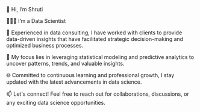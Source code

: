 👋 Hi, I’m Shruti

👩🏻‍💻 I’m a Data Scientist 

💼 Experienced in data consulting, I have worked with clients to provide data-driven insights that have facilitated strategic decision-making and optimized business processes.

🔬 My focus lies in leveraging statistical modeling and predictive analytics to uncover patterns, trends, and valuable insights.

🌐 Committed to continuous learning and professional growth, I stay updated with the latest advancements in data science.

📫 Let's connect! Feel free to reach out for collaborations, discussions, or any exciting data science opportunities.



<!---
ShrutiTelang8/ShrutiTelang8 is a ✨ special ✨ repository because its `README.md` (this file) appears on your GitHub profile.
You can click the Preview link to take a look at your changes.
--->
